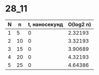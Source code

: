# 28_11

| N | n | t, наносекунд | O(log2 n) |
| --- | --- | --- | --- |
| 1 | 5 | 0 | 2.32193 |
| 2 | 10 | 0 | 3.32193 |
| 3 | 15 | 0 | 3.90689 |
| 4 | 20 | 0 | 4.32193 |
| 5 | 25 | 0 | 4.64386 |
